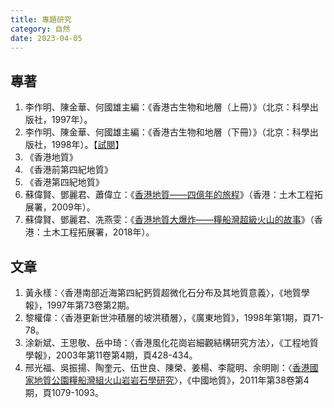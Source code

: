 ```yaml
---
title: 專題研究
category: 自然
date: 2023-04-05
---
```

<adsense></adsense>

## 專著
1. 李作明、陳金華、何國雄主編：《香港古生物和地層（上冊）》（北京：科學出版社，1997年）。
2. 李作明、陳金華、何國雄主編：《香港古生物和地層（下冊）》（北京：科學出版社，1998年）。【[試閱](https://book.sciencereading.cn/shop/book/Booksimple/onlineRead.do?id=B062BCB1D4C5A4D2FA43EF192B92FC0C2000&readMark=0)】
3. 《香港地質》
4. 《香港前第四紀地質》
5. 《香港第四紀地質》
6. 蘇偉賢、鄧麗君、蕭偉立：《[香港地質——四億年的旅程](https://hkss.cedd.gov.hk/hkss/eng/education/gs/hkg/others/HK%20Geology%20A%20400%20million%20year%20journey.pdf)》（香港：土木工程拓展署，2009年）。
7. 蘇偉賢、鄧麗君、冼燕雯：《[香港地質大爆炸——糧船灣超級火山的故事](https://hkss.cedd.gov.hk/hkss/eng/education/gs/hkg/others/HKs%20Big%20Bang.pdf)》（香港：土木工程拓展署，2018年）。

## 文章
1. 黃永樣：〈香港南部近海第四紀鈣質超微化石分布及其地質意義〉，《地質學報》，1997年第73卷第2期。
2. 黎權偉：〈香港更新世沖積層的坡洪積層〉，《廣東地質》，1998年第1期，頁71-78。
3. 涂新斌、王思敬、岳中琦：〈香港風化花崗岩細觀結構研究方法〉，《工程地質學報》，2003年第11卷第4期，頁428-434。
4. 邢光福、吳振揚、陶奎元、伍世良、陳榮、姜楊、李龍明、余明剛：〈[香港國家地質公園糧船灣組火山岩岩石學研究](http://geochina.cgs.gov.cn/geochinaen/article/pdf/20110425)〉，《中國地質》，2011年第38卷第4期，頁1079-1093。